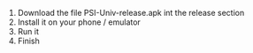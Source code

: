 1. Download the file PSI-Univ-release.apk int the release section
2. Install it on your phone / emulator
3. Run it
4. Finish

